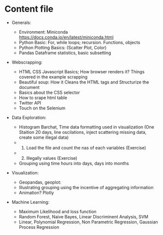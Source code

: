 # Content file

- Generals:
    - Environment: Miniconda https://docs.conda.io/en/latest/miniconda.html 
    - Python Basic: For, while loops; recursion. Functions, objects
    - Python Plotting Basics: (Scatter Plot, Color)
    - Pandas Dataframe statistics, basic subsetting

- Webscrapping:
    - HTML CSS Javascript Basics; How browser renders it?
    Things covered in the example scrapping
    - Beautiful soup: How it Cleans the HTML tags and Structurize the document
    - Basics about the CSS selector 
    - How to srape html table 
    - Twitter API
    - Touch on the Selenium

- Data Exploration:
    - Histogram Barchat, Time data formatting used in visualization (One Staition 20 days, line oscilations, inject scattering missing data, create some illegal data)
    - 1. Load the file and count the nas of each variables  (Exercise) 
    - 2. Illegally values (Exercise)
    - Grouping using time hours into days, days into months 

- Visualization:
    - Geopandas, geoplot:
    - Illustrating grouping using the incentive of aggregating information 
    - Animation? Plotly

- Machine Learning:
    - Maximum Likelihood and loss function
    - Random Forest, Naive Bayes, Linear Discriminent Analysis, SVM 
    - Linear, Polynomial Regression, Non Parametric Regression, Gaussian Process Regression
